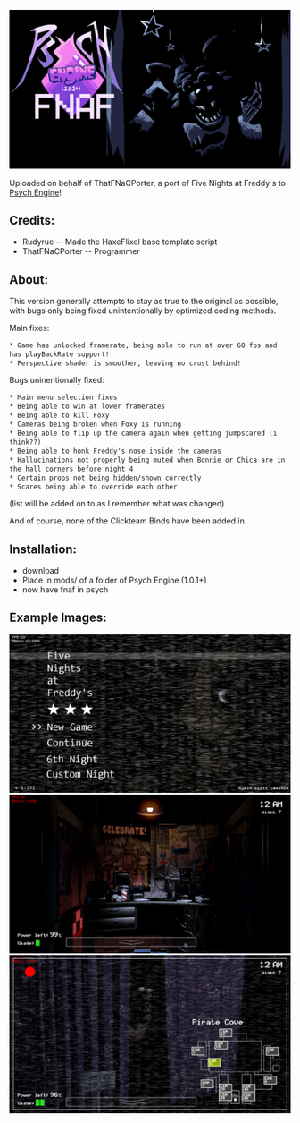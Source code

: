 ![Thumb](docs/img/thumb.png)

Uploaded on behalf of ThatFNaCPorter, a port of Five Nights at Freddy's to [Psych Engine](https://github.com/ShadowMario/FNF-PsychEngine)!

## Credits:
* Rudyrue -- Made the HaxeFlixel base template script
* ThatFNaCPorter -- Programmer

## About:
This version generally attempts to stay as true to the original as possible, with bugs only being fixed unintentionally by optimized coding methods.

Main fixes:

	* Game has unlocked framerate, being able to run at over 60 fps and has playBackRate support!
	* Perspective shader is smoother, leaving no crust behind!

Bugs uninentionally fixed:

	* Main menu selection fixes
	* Being able to win at lower framerates
	* Being able to kill Foxy
	* Cameras being broken when Foxy is running
	* Being able to flip up the camera again when getting jumpscared (i think??)
	* Being able to honk Freddy's nose inside the cameras
	* Hallucinations not properly being muted when Bonnie or Chica are in the hall corners before night 4
	* Certain props not being hidden/shown correctly
	* Scares being able to override each other

(list will be added on to as I remember what was changed)

And of course, none of the Clickteam Binds have been added in.

## Installation:
- download
- Place in mods/ of a folder of Psych Engine (1.0.1+)
- now have fnaf in psych

## Example Images:
![Shot1](docs/img/shot1.png)
![Shot2](docs/img/shot2.png)
![Shot3](docs/img/shot3.png)
